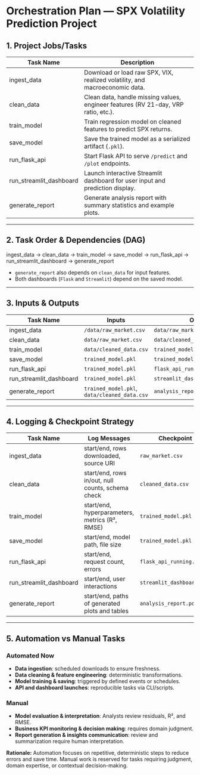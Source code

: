 # Orchestration Plan — SPX Volatility Prediction Project

## 1. Project Jobs/Tasks

| Task Name                  | Description |
|-----------------------------|-------------|
| ingest_data                 | Download or load raw SPX, VIX, realized volatility, and macroeconomic data. |
| clean_data                  | Clean data, handle missing values, engineer features (RV 21-day, VRP ratio, etc.). |
| train_model                 | Train regression model on cleaned features to predict SPX returns. |
| save_model                  | Save the trained model as a serialized artifact (`.pkl`). |
| run_flask_api               | Start Flask API to serve `/predict` and `/plot` endpoints. |
| run_streamlit_dashboard     | Launch interactive Streamlit dashboard for user input and prediction display. |
| generate_report             | Generate analysis report with summary statistics and example plots. |

---

## 2. Task Order & Dependencies (DAG)

ingest_data → clean_data → train_model → save_model → run_flask_api → run_streamlit_dashboard → generate_report

- `generate_report` also depends on `clean_data` for input features.  
- Both dashboards (`Flask` and `Streamlit`) depend on the saved model.

---

## 3. Inputs & Outputs

| Task Name              | Inputs                                      | Outputs                                  |
|------------------------|--------------------------------------------|-----------------------------------------|
| ingest_data             | `/data/raw_market.csv`                     | `data/raw_market.csv`                    |
| clean_data              | `data/raw_market.csv`                      | `data/cleaned_data.csv`                  |
| train_model             | `data/cleaned_data.csv`                    | `trained_model.pkl`                       |
| save_model              | `trained_model.pkl`                        | `trained_model.pkl`                       |
| run_flask_api           | `trained_model.pkl`                        | `flask_api_running.txt`                  |
| run_streamlit_dashboard | `trained_model.pkl`                        | `streamlit_dashboard_running.txt`        |
| generate_report         | `trained_model.pkl`, `data/cleaned_data.csv` | `analysis_report.pdf`                    |

---

## 4. Logging & Checkpoint Strategy

| Task Name              | Log Messages                                           | Checkpoint Artifact                     |
|------------------------|-------------------------------------------------------|----------------------------------------|
| ingest_data             | start/end, rows downloaded, source URI               | `raw_market.csv`                        |
| clean_data              | start/end, rows in/out, null counts, schema check    | `cleaned_data.csv`                      |
| train_model             | start/end, hyperparameters, metrics (R², RMSE)      | `trained_model.pkl`                     |
| save_model              | start/end, model path, file size                     | `trained_model.pkl`                     |
| run_flask_api           | start/end, request count, errors                     | `flask_api_running.txt`                 |
| run_streamlit_dashboard | start/end, user interactions                          | `streamlit_dashboard_running.txt`       |
| generate_report         | start/end, paths of generated plots and tables      | `analysis_report.pdf`                   |

---

## 5. Automation vs Manual Tasks

### Automated Now

- **Data ingestion**: scheduled downloads to ensure freshness.  
- **Data cleaning & feature engineering**: deterministic transformations.  
- **Model training & saving**: triggered by defined events or schedules.  
- **API and dashboard launches**: reproducible tasks via CLI/scripts.

### Manual

- **Model evaluation & interpretation**: Analysts review residuals, R², and RMSE.  
- **Business KPI monitoring & decision making**: requires domain judgment.  
- **Report generation & insights communication**: review and summarization require human interpretation.

**Rationale:** Automation focuses on repetitive, deterministic steps to reduce errors and save time. Manual work is reserved for tasks requiring judgment, domain expertise, or contextual decision-making.
